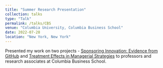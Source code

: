 ```yaml
---
title: "Summer Research Presentation"
collection: talks
type: "Talk"
permalink: /talks/CBS
venue: "Columbia University, Columbia Business School"
date: 2022-07-28
location: "New York, New York"
---
```

Presented my work on two projects - [Sponsoring Innovation: Evidence from GitHub](vanshg.me/publication/Sponsoring-Innovation) and [Treatment Effects in Managerial Strategies](vanshg.me/publication/STE) to professors and research associates at Columbia Business School.

